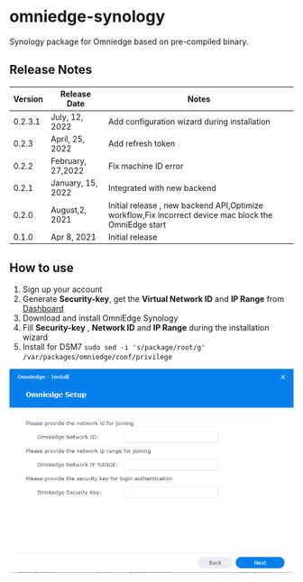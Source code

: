 # omniedge-synology

Synology package for Omniedge based on pre-compiled binary.

## Release Notes

|Version|Release Date|Notes|
|--|--|--|
|0.2.3.1|July, 12, 2022|Add configuration wizard during installation|
|0.2.3|April, 25, 2022|Add refresh token|
|0.2.2|February, 27,2022|Fix machine ID error|
|0.2.1|January, 15, 2022|Integrated with new backend|
|0.2.0 |August,2, 2021|Initial release , new backend API,Optimize workflow,Fix incorrect device mac block the OmniEdge start|
|0.1.0|Apr 8, 2021|Initial release|


## How to use 

1. Sign up your account
2. Generate **Security-key**,  get the **Virtual Network ID** and **IP Range** from [Dashboard](https://omniedge.io/dashboard)
3. Download and install OmniEdge Synology
4. Fill **Security-key** , **Network ID**  and **IP Range** during the installation wizard
5. Install for DSM7 `sudo sed -i 's/package/root/g' /var/packages/omniedge/conf/privilege`


![](omniedge-synology-en.png)
